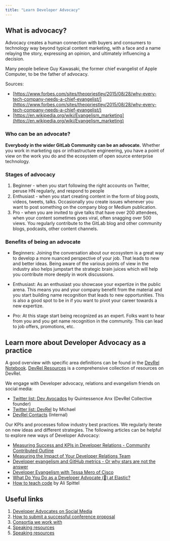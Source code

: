 ```yaml
---
title: "Learn Developer Advocacy"
---
```


## What is advocacy?

Advocacy creates a human connection with buyers and consumers to technology way beyond typical content marketing, with a face and a name relaying the story, expressing an opinion, and ultimately influencing a decision.

Many people believe Guy Kawasaki, the former chief evangelist of Apple Computer, to be the father of advocacy.

Sources:

* [https://www.forbes.com/sites/theopriestley/2015/08/28/why-every-tech-company-needs-a-chief-evangelist/](https://www.forbes.com/sites/theopriestley/2015/08/28/why-every-tech-company-needs-a-chief-evangelist/)
* [https://en.wikipedia.org/wiki/Evangelism_marketing](https://en.wikipedia.org/wiki/Evangelism_marketing)

### Who can be an advocate?

**Everybody in the wider GitLab Community can be an advocate.** Whether you work in marketing ops or infrastructure engineering, you have a point of view on the work you do and the ecosystem of open source enterprise technology.

### Stages of advocacy

1. Beginner - when you start following the right accounts on Twitter, peruse HN regularly, and respond to people
2. Enthusiast - when you start creating content in the form of blog posts, videos, tweets, talks. Occasionally you create issues whenever you want to post something on the company blog or Medium publication.
3. Pro - when you are invited to give talks that have over 200 attendees, when your content sometimes goes viral, often snagging over 500 views. You regularly contribute to the GitLab blog and other community blogs, podcasts, other content channels.

### Benefits of being an advocate

* Beginners: Joining the conversation about our ecosystem is a great way to develop a more nuanced perspective of your job. That leads to new and better ideas. Being aware of the various points of view in the industry also helps jumpstart the strategic brain juices which will help you contribute more deeply in work discussions.

* Enthusiast: As an enthusiast you showcase your expertize in the public arena. This means you and your company benefit from the material and you start building name recognition that leads to new opportunities. This is also a good spot to be in if you want to pivot your career towards a new expertize.

* Pro: At this stage start being recognized as an expert. Folks want to hear from you and you get name recognition in the community. This can lead to job offers, promotions, etc.

## <i class="fa fa-newspaper-o" aria-hidden="true"></i> Learn more about Developer Advocacy as a practice

A good overview with specific area definitions can be found in the [DevRel Notebook](https://github.com/konradsopala/devrel-notebook). [DevRel Resources](https://devrelresourc.es/) is a comprehensive collection of resources on DevRel.

We engage with Developer advocacy, relations and evangelism friends on social media:

* [Twitter list: Dev Avocados](https://twitter.com/i/lists/1012393598262874112/members) by Quintessence Anx (DevRel Collective founder)
* [Twitter list: DevRel](https://twitter.com/i/lists/1288789359865606145/members) by Michael
* [DevRel Contacts](https://docs.google.com/document/d/1ZX4BIwJTL0nVdkpRvLYDdk67jQfkRD_ErJWWHn-4KP8/edit) (Internal)

Our KPIs and processes follow industry best practices. We regularly iterate on new ideas and different strategies. The following articles can be helpful to explore new ways of Developer Advocacy:

* [Measuring Success and KPIs in Developer Relations - Community Contributed Outline](https://dev.to/tessamero/measuring-success-and-kpis-in-developer-relations-community-contributed-outline-1383)
* [Measuring the Impact of Your Developer Relations Team](https://openviewpartners.com/blog/measuring-the-impact-of-your-developer-relations-team/)
* [Developer evangelism and GitHub metrics - Or why stars are not the answer](https://developerrelations.com/strategy-and-metrics/developer-evangelism-github-metrics)
* [Developer Evangelism with Tessa Mero of Cisco](https://web.archive.org/web/20220629131422/https://openchannel.io/blog/developer-evangelism-tessa-mero-cisco/)
* [What Do You Do as a Developer Advocate (🥑) at Elastic?](https://xeraa.net/blog/2020_what-do-you-do-as-a-developer-advocate-at-elastic/)
* [How to teach code](https://welearncode.com/teaching-code/) by Ali Spittel

## <i class="fa fa-external-link" aria-hidden="true"></i> Useful links

1. [Developer Advocates on Social Media](/handbook/marketing/developer-relations/developer-advocacy/social-media/)
1. [How to submit a successful conference proposal](/handbook/marketing/developer-relations/developer-advocacy/cfps/)
1. [Consortia we work with](/handbook/marketing/developer-relations/community-programs/open-source-program/#consortium-memberships-and-sponsorships)
1. [Speaking resources](/handbook/marketing/corporate-communications/speaking-resources/)
1. [Speaking resources](/handbook/marketing/corporate-communications/speaking-resources/)
